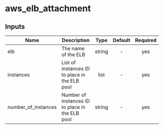 # aws_elb_attachment

<!-- BEGINNING OF PRE-COMMIT-TERRAFORM DOCS HOOK -->

## Inputs

| Name | Description | Type | Default | Required |
|------|-------------|:----:|:-----:|:-----:|
| elb | The name of the ELB | string | - | yes |
| instances | List of instances ID to place in the ELB pool | list | - | yes |
| number_of_instances | Number of instances ID to place in the ELB pool | string | - | yes |

<!-- END OF PRE-COMMIT-TERRAFORM DOCS HOOK -->
